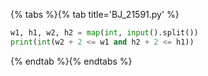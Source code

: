 {% tabs %}{% tab title='BJ_21591.py' %}

```py
w1, h1, w2, h2 = map(int, input().split())
print(int(w2 + 2 <= w1 and h2 + 2 <= h1))
```

{% endtab %}{% endtabs %}
